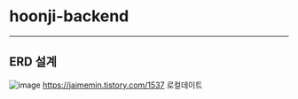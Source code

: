# hoonji-backend


---

## ERD 설계
![image](https://user-images.githubusercontent.com/100108789/156519553-b7395989-207e-45c9-b8d6-efc5dec34622.png)
https://jaimemin.tistory.com/1537
로컬데이트
